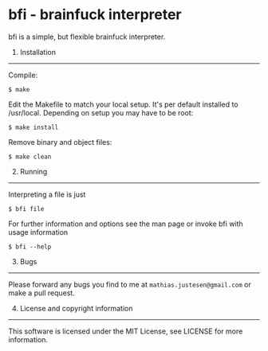 bfi - brainfuck interpreter
===========================
bfi is a simple, but flexible brainfuck interpreter.

1) Installation
---------------
Compile:

`$ make`

Edit the Makefile to match your local setup. It's per default installed to
/usr/local. Depending on setup you may have to be root:

`$ make install`

Remove binary and object files:

`$ make clean`


2) Running
----------
Interpreting a file is just

`$ bfi file`

For further information and options see the man page or invoke bfi with
usage information

`$ bfi --help`


3) Bugs
-------
Please forward any bugs you find to me at `mathias.justesen@gmail.com` or make
a pull request.


4) License and copyright information
------------------------------------
This software is licensed under the MIT License, see LICENSE for more
information.
